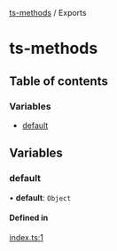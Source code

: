 [ts-methods](README.md) / Exports

# ts-methods

## Table of contents

### Variables

- [default](modules.md#default)

## Variables

### default

• **default**: `Object`

#### Defined in

[index.ts:1](https://github.com/jonathanchowjh/ts-utils/blob/4ebef0f/src/index.ts#L1)
